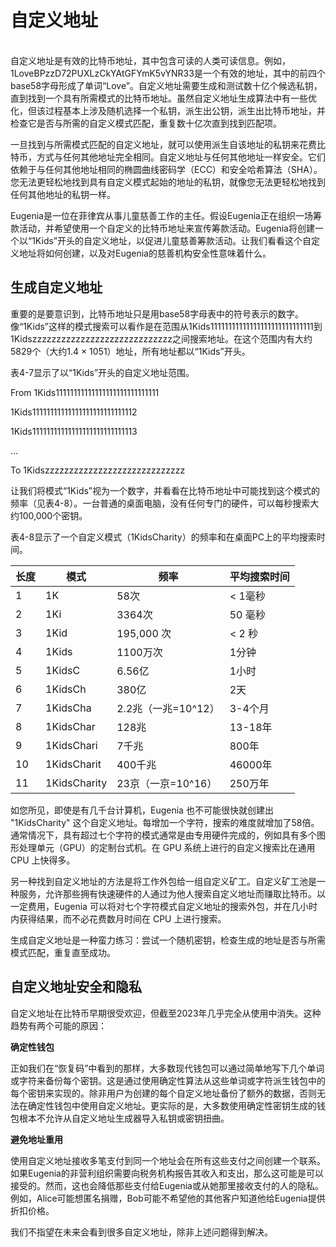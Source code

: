 # 自定义地址

\
自定义地址是有效的比特币地址，其中包含可读的人类可读信息。例如，1LoveBPzzD72PUXLzCkYAtGFYmK5vYNR33是一个有效的地址，其中的前四个base58字母形成了单词“Love”。自定义地址需要生成和测试数十亿个候选私钥，直到找到一个具有所需模式的比特币地址。虽然自定义地址生成算法中有一些优化，但该过程基本上涉及随机选择一个私钥，派生出公钥，派生出比特币地址，并检查它是否与所需的自定义模式匹配，重复数十亿次直到找到匹配项。

一旦找到与所需模式匹配的自定义地址，就可以使用派生自该地址的私钥来花费比特币，方式与任何其他地址完全相同。自定义地址与任何其他地址一样安全。它们依赖于与任何其他地址相同的椭圆曲线密码学（ECC）和安全哈希算法（SHA）。您无法更轻松地找到具有自定义模式起始的地址的私钥，就像您无法更轻松地找到任何其他地址的私钥一样。

Eugenia是一位在菲律宾从事儿童慈善工作的主任。假设Eugenia正在组织一场筹款活动，并希望使用一个自定义的比特币地址来宣传筹款活动。Eugenia将创建一个以“1Kids”开头的自定义地址，以促进儿童慈善筹款活动。让我们看看这个自定义地址将如何创建，以及对Eugenia的慈善机构安全性意味着什么。

## 生成自定义地址

重要的是要意识到，比特币地址只是用base58字母表中的符号表示的数字。像“1Kids”这样的模式搜索可以看作是在范围从1Kids11111111111111111111111111111到1Kidszzzzzzzzzzzzzzzzzzzzzzzzzzzzz之间搜索地址。在这个范围内有大约5829个（大约1.4 × 1051）地址，所有地址都以“1Kids”开头。

表4-7显示了以“1Kids”开头的自定义地址范围。

From 1Kids11111111111111111111111111111&#x20;

&#x20;          1Kids11111111111111111111111111112&#x20;

&#x20;          1Kids11111111111111111111111111113&#x20;

&#x20;          …

&#x20;To      1Kidszzzzzzzzzzzzzzzzzzzzzzzzzzzzz

让我们将模式“1Kids”视为一个数字，并看看在比特币地址中可能找到这个模式的频率（见表4-8）。一台普通的桌面电脑，没有任何专门的硬件，可以每秒搜索大约100,000个密钥。

表4-8显示了一个自定义模式（1KidsCharity）的频率和在桌面PC上的平均搜索时间。

| 长度 | 模式           | 频率             | 平均搜索时间 |
| -- | ------------ | -------------- | ------ |
| 1  | 1K           | 58次            | < 1毫秒  |
| 2  | 1Ki          | 3364次          | 50 毫秒  |
| 3  | 1Kid         | 195,000 次      | < 2 秒  |
| 4  | 1Kids        | 1100万次         | 1分钟    |
| 5  | 1KidsC       | 6.56亿          | 1小时    |
| 6  | 1KidsCh      | 380亿           | 2天     |
| 7  | 1KidsCha     | 2.2兆（一兆=10^12） | 3-4个月  |
| 8  | 1KidsChar    | 128兆           | 13-18年 |
| 9  | 1KidsChari   | 7千兆            | 800年   |
| 10 | 1KidsCharit  | 400千兆          | 46000年 |
| 11 | 1KidsCharity | 23京（一京=10^16）  | 250万年  |

如您所见，即使是有几千台计算机，Eugenia 也不可能很快就创建出 "1KidsCharity" 这个自定义地址。每增加一个字符，搜索的难度就增加了58倍。通常情况下，具有超过七个字符的模式通常是由专用硬件完成的，例如具有多个图形处理单元（GPU）的定制台式机。在 GPU 系统上进行的自定义搜索比在通用 CPU 上快得多。&#x20;

另一种找到自定义地址的方法是将工作外包给一组自定义矿工。自定义矿工池是一种服务，允许那些拥有快速硬件的人通过为他人搜索自定义地址而赚取比特币。以一定费用，Eugenia 可以将对七个字符模式自定义地址的搜索外包，并在几小时内获得结果，而不必花费数月时间在 CPU 上进行搜索。&#x20;

生成自定义地址是一种蛮力练习：尝试一个随机密钥，检查生成的地址是否与所需模式匹配，重复直至成功。

## 自定义地址安全和隐私

自定义地址在比特币早期很受欢迎，但截至2023年几乎完全从使用中消失。这种趋势有两个可能的原因：

**确定性钱包**

正如我们在“恢复码”中看到的那样，大多数现代钱包可以通过简单地写下几个单词或字符来备份每个密钥。这是通过使用确定性算法从这些单词或字符派生钱包中的每个密钥来实现的。除非用户为创建的每个自定义地址备份了额外的数据，否则无法在确定性钱包中使用自定义地址。更实际的是，大多数使用确定性密钥生成的钱包根本不允许从自定义地址生成器导入私钥或密钥扭曲。

**避免地址重用**

使用自定义地址接收多笔支付到同一个地址会在所有这些支付之间创建一个联系。如果Eugenia的非营利组织需要向税务机构报告其收入和支出，那么这可能是可以接受的。然而，这也会降低那些支付给Eugenia或从她那里接收支付的人的隐私。例如，Alice可能想匿名捐赠，Bob可能不希望他的其他客户知道他给Eugenia提供折扣价格。&#x20;

我们不指望在未来会看到很多自定义地址，除非上述问题得到解决。


